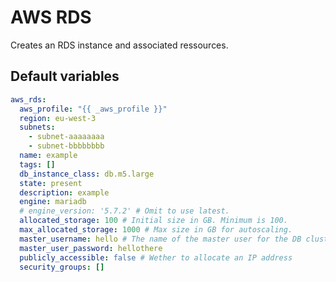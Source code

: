 # AWS RDS
Creates an RDS instance and associated ressources.
<!--TOC-->
<!--ENDTOC-->

<!--ROLEVARS-->
## Default variables
```yaml
aws_rds:
  aws_profile: "{{ _aws_profile }}"
  region: eu-west-3
  subnets:
    - subnet-aaaaaaaa
    - subnet-bbbbbbbb
  name: example
  tags: []
  db_instance_class: db.m5.large
  state: present
  description: example
  engine: mariadb
  # engine_version: '5.7.2' # Omit to use latest.
  allocated_storage: 100 # Initial size in GB. Minimum is 100.
  max_allocated_storage: 1000 # Max size in GB for autoscaling.
  master_username: hello # The name of the master user for the DB cluster. Must be 1-16 letters or numbers and begin with a letter.
  master_user_password: hellothere
  publicly_accessible: false # Wether to allocate an IP address
  security_groups: []

```

<!--ENDROLEVARS-->

